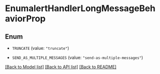 # EnumalertHandlerLongMessageBehaviorProp

## Enum


* `TRUNCATE` (value: `"truncate"`)

* `SEND_AS_MULTIPLE_MESSAGES` (value: `"send-as-multiple-messages"`)


[[Back to Model list]](../README.md#documentation-for-models) [[Back to API list]](../README.md#documentation-for-api-endpoints) [[Back to README]](../README.md)


